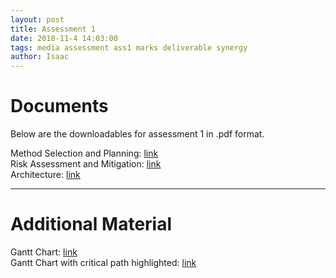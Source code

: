 ```yaml
---
layout: post
title: Assessment 1
date: 2018-11-4 14:03:00
tags: media assessment ass1 marks deliverable synergy
author: Isaac
---
```


<h1 id="DocTop">Documents</h1>

<p>Below are the downloadables for assessment 1 in .pdf format.</p>

Method Selection and Planning: [link][1] <br>
Risk Assessment and Mitigation: [link][2] <br>
Architecture: [link][3]

[1]:{{site.url}}/assets/download/MethodSelectionAndPlanning.pdf
[2]:{{site.url}}/assets/download/RiskAssessmentAndMitigation.pdf
[3]:{{sute.url}}/assets/downloads/Architecture.pdf
<hr/>

<h1 id="AdditionalMat">Additional Material</h1>

Gantt Chart: [link][1a] <br>
Gantt Chart with critical path highlighted: [link][2a]

[1a]:{{site.url}}/assets/downloads/GanttChart.pdf
[2a]:{{site.url}}/assets/downloads/GanttChart-CriticalPath.pdf
